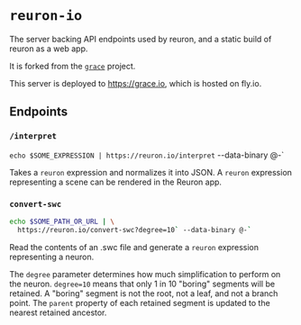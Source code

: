 # `reuron-io`

The server backing API endpoints used by reuron, and a static
build of reuron as a web app.

It is forked from the [`grace`](https://github.com/gabriella437/grace) project.

This server is deployed to https://grace.io, which is hosted on fly.io.

## Endpoints

### `/interpret`

`echo $SOME_EXPRESSION | https://reuron.io/interpret` --data-binary @-`

Takes a `reuron` expression and normalizes it into JSON. A `reuron` expression representing a scene can be rendered in the Reuron app.

### `convert-swc`


``` bash
echo $SOME_PATH_OR_URL | \
  https://reuron.io/convert-swc?degree=10` --data-binary @-`
```

Read the contents of an .swc file and generate a `reuron` expression
representing a neuron.

The `degree` parameter determines how much simplification to perform
on the neuron. `degree=10` means that only 1 in 10 "boring" segments
will be retained. A "boring" segment is not the root, not a leaf,
and not a branch point. The `parent` property of each retained segment
is updated to the nearest retained ancestor.
